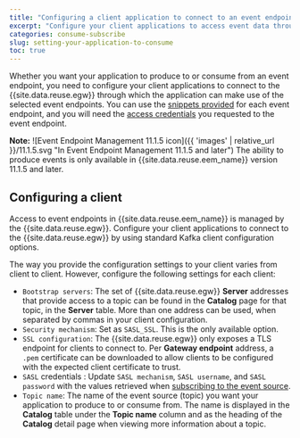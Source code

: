 ```yaml
---
title: "Configuring a client application to connect to an event endpoint"
excerpt: "Configure your client applications to access event data through the Event Gateway."
categories: consume-subscribe
slug: setting-your-application-to-consume
toc: true
---
```


Whether you want your application to produce to or consume from an event endpoint, you need to configure your client applications to connect to the {{site.data.reuse.egw}} through which the application can make use of the selected event endpoints. You can use the [snippets provided](../discovering-topics#the-catalog) for each event endpoint, and you will need the [access credentials](../subscribing-to-topics) you requested to the event endpoint.

**Note:** ![Event Endpoint Management 11.1.5 icon]({{ 'images' | relative_url }}/11.1.5.svg "In Event Endpoint Management 11.1.5 and later") The ability to produce events is only available in {{site.data.reuse.eem_name}} version 11.1.5 and later.

## Configuring a client

Access to event endpoints in {{site.data.reuse.eem_name}} is managed by the {{site.data.reuse.egw}}. Configure your client applications to connect to the {{site.data.reuse.egw}} by using standard Kafka client configuration options.

The way you provide the configuration settings to your client varies from client to client. However, configure the following settings for each client:

- `Bootstrap servers`: The set of {{site.data.reuse.egw}} **Server** addresses that provide access to a topic can be found in the **Catalog** page for that topic, in the **Server** table. More than one address can be used, when separated by commas in your client configuration.
- `Security mechanism`: Set as `SASL_SSL`. This is the only available option.
- `SSL configuration`: The {{site.data.reuse.egw}} only exposes a TLS endpoint for clients to connect to. Per **Gateway endpoint** address, a `.pem` certificate can be downloaded to allow clients to be configured with the expected client certificate to trust.
- `SASL` credentials : Update `SASL mechanism`, `SASL username`, and `SASL password` with the values retrieved when [subscribing to the event source](../subscribing-to-topics#requesting-access).
- `Topic name`: The name of the event source (topic) you want your application to produce to or consume from. The name is displayed in the **Catalog** table under the **Topic name** column and as the heading of the **Catalog** detail page when viewing more information about a topic.

